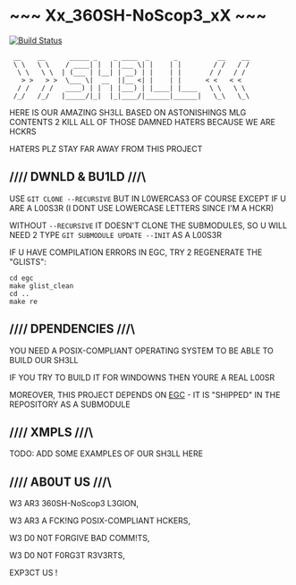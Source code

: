 <h1>~~~ Xx_360SH-NoScop3_xX ~~~</h1>

[![Build Status](http://segfault.pro/job/42sh-unit/lastBuild/badge/icon)](http://segfault.pro/job/42sh-unit/lastBuild/)

```
 __    __      _____ _    _ ____  _      _          __    __
 \ \   \ \    / ____| |  | |___ \| |    | |        / /   / /
  \ \   \ \  | (___ | |__| | __) | |    | |       / /   / /
   > >   > >  \___ \|  __  ||__ <| |    | |      < <   < <
  / /   / /   ____) | |  | |___) | |____| |____   \ \   \ \
 /_/   /_/   |_____/|_|  |_|____/|______|______|   \_\   \_\

```

HERE IS OUR AMAZING SH3LL BASED ON ASTONISHINGS MLG CONTENTS
2 KILL ALL OF THOSE DAMNED HATERS BECAUSE WE ARE HCKRS

HATERS PLZ STAY FAR AWAY FROM THIS PROJECT



## /\/\/\/ DWNLD & BU1LD \/\/\/\

USE `GIT CLONE --RECURSIVE` BUT IN L0WERCAS3 OF COURSE EXCEPT IF
U ARE A L00S3R (I DONT USE LOWERCASE LETTERS SINCE I'M A HCKR)

WITHOUT `--RECURSIVE` IT DOESN'T CLONE THE SUBMODULES, SO U WILL
NEED 2 TYPE `GIT SUBMODULE UPDATE --INIT` AS A L00S3R

IF U HAVE COMPILATION ERRORS IN EGC, TRY 2 REGENERATE THE "GLISTS":

```
cd egc
make glist_clean
cd ..
make re
```



## /\/\/\/ DPENDENCIES \/\/\/\

YOU NEED A POSIX-COMPLIANT OPERATING SYSTEM TO BE ABLE TO BUILD
OUR SH3LL

IF YOU TRY TO BUILD IT FOR WINDOWNS THEN YOURE A REAL L00SR

MOREOVER, THIS PROJECT DEPENDS ON
[EGC](https://github.com/motet-a/egc) - IT IS "SHIPPED" IN THE
REPOSITORY AS A SUBMODULE



## /\/\/\/ XMPLS \/\/\/\

TODO: ADD SOME EXAMPLES OF OUR SH3LL HERE



## /\/\/\/ AB0UT US \/\/\/\

W3 AR3 360SH-NoScop3 L3GION,

W3 AR3 A FCK!NG POSIX-COMPLIANT HCKERS,

W3 D0 N0T FORGIVE BAD COMM!TS,

W3 D0 N0T F0RG3T R3V3RTS,

EXP3CT US !
